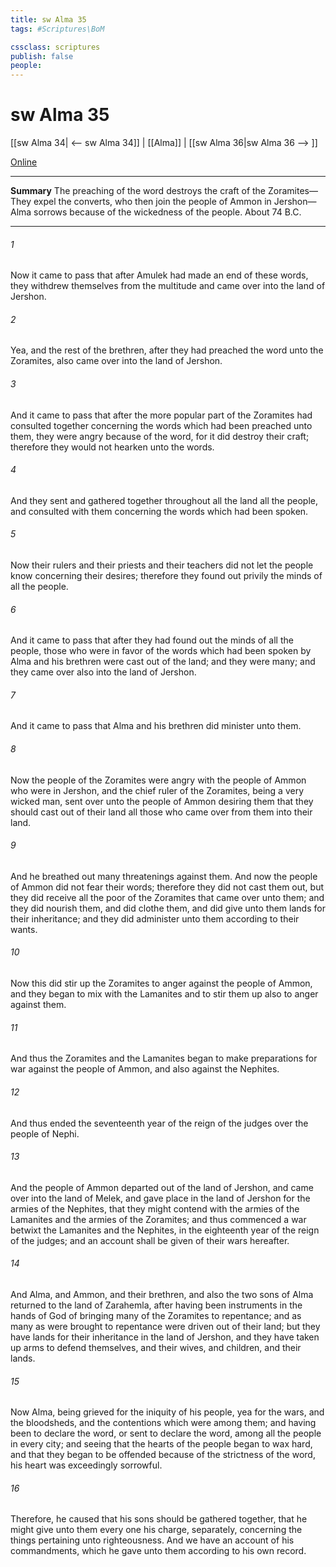 ```yaml
---
title: sw Alma 35
tags: #Scriptures\BoM

cssclass: scriptures
publish: false
people:
---
```


# sw Alma 35
[[sw Alma 34| <-- sw Alma 34]] | [[Alma]] | [[sw Alma 36|sw Alma 36 --> ]]

[Online](https://churchofjesuschrist.org/study/scriptures/bofm/alma/35?lang=eng)

---
__Summary__
The preaching of the word destroys the craft of the Zoramites—They expel the converts, who then join the people of Ammon in Jershon—Alma sorrows because of the wickedness of the people. About 74 B.C.

---
###### 1 
Now it came to pass that after Amulek had made an end of these words, they withdrew themselves from the multitude and came over into the land of Jershon.

###### 2 
Yea, and the rest of the brethren, after they had preached the word unto the Zoramites, also came over into the land of Jershon.

###### 3 
And it came to pass that after the more popular part of the Zoramites had consulted together concerning the words which had been preached unto them, they were angry because of the word, for it did destroy their craft; therefore they would not hearken unto the words.

###### 4 
And they sent and gathered together throughout all the land all the people, and consulted with them concerning the words which had been spoken.

###### 5 
Now their rulers and their priests and their teachers did not let the people know concerning their desires; therefore they found out privily the minds of all the people.

###### 6 
And it came to pass that after they had found out the minds of all the people, those who were in favor of the words which had been spoken by Alma and his brethren were cast out of the land; and they were many; and they came over also into the land of Jershon.

###### 7 
And it came to pass that Alma and his brethren did minister unto them.

###### 8 
Now the people of the Zoramites were angry with the people of Ammon who were in Jershon, and the chief ruler of the Zoramites, being a very wicked man, sent over unto the people of Ammon desiring them that they should cast out of their land all those who came over from them into their land.

###### 9 
And he breathed out many threatenings against them. And now the people of Ammon did not fear their words; therefore they did not cast them out, but they did receive all the poor of the Zoramites that came over unto them; and they did nourish them, and did clothe them, and did give unto them lands for their inheritance; and they did administer unto them according to their wants.

###### 10 
Now this did stir up the Zoramites to anger against the people of Ammon, and they began to mix with the Lamanites and to stir them up also to anger against them.

###### 11 
And thus the Zoramites and the Lamanites began to make preparations for war against the people of Ammon, and also against the Nephites.

###### 12 
And thus ended the seventeenth year of the reign of the judges over the people of Nephi.

###### 13 
And the people of Ammon departed out of the land of Jershon, and came over into the land of Melek, and gave place in the land of Jershon for the armies of the Nephites, that they might contend with the armies of the Lamanites and the armies of the Zoramites; and thus commenced a war betwixt the Lamanites and the Nephites, in the eighteenth year of the reign of the judges; and an account shall be given of their wars hereafter.

###### 14 
And Alma, and Ammon, and their brethren, and also the two sons of Alma returned to the land of Zarahemla, after having been instruments in the hands of God of bringing many of the Zoramites to repentance; and as many as were brought to repentance were driven out of their land; but they have lands for their inheritance in the land of Jershon, and they have taken up arms to defend themselves, and their wives, and children, and their lands.

###### 15 
Now Alma, being grieved for the iniquity of his people, yea for the wars, and the bloodsheds, and the contentions which were among them; and having been to declare the word, or sent to declare the word, among all the people in every city; and seeing that the hearts of the people began to wax hard, and that they began to be offended because of the strictness of the word, his heart was exceedingly sorrowful.

###### 16 
Therefore, he caused that his sons should be gathered together, that he might give unto them every one his charge, separately, concerning the things pertaining unto righteousness. And we have an account of his commandments, which he gave unto them according to his own record.

